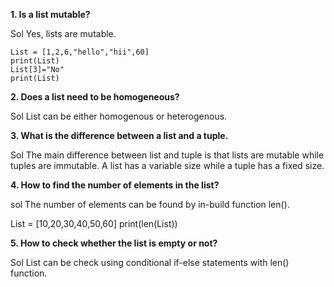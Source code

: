  **1. Is a list mutable?**

Sol Yes, lists are mutable.
```
List = [1,2,6,"hello","hii",60]  
print(List)  
List[3]="No"  
print(List) 
 ```

 **2. Does a list need to be homogeneous?**

Sol List can be either homogenous or heterogenous.

**3. What is the difference between a list and a tuple.**

Sol  The main difference between list and tuple is that lists are mutable while tuples are immutable. A list has a variable size while a tuple has a fixed size.


**4. How to find the number of elements in the list?**

sol The number of elements can be found by in-build function len().

List = [10,20,30,40,50,60]
print(len(List))

**5. How to check whether the list is empty or not?**

Sol  List can be check using conditional if-else statements with len() function.
